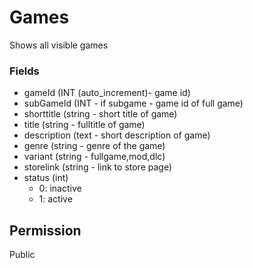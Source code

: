 # Games
Shows all visible games

### Fields

- gameId (INT (auto_increment)- game id)
- subGameId (INT - if subgame - game id of full game)
- shorttitle (string - short title of game)
- title (string - fulltitle of game)
- description (text - short description of game)
- genre (string - genre of the game)
- variant (string - fullgame,mod,dlc)
- storelink (string - link to store page)
- status (int)
  - 0: inactive
  - 1: active

## Permission
Public
